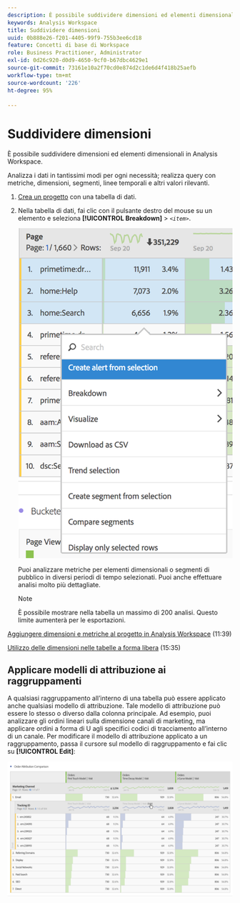```yaml
---
description: È possibile suddividere dimensioni ed elementi dimensionali in Analysis Workspace.
keywords: Analysis Workspace
title: Suddividere dimensioni
uuid: 0b888e26-f201-4405-99f9-755b3ee6cd18
feature: Concetti di base di Workspace
role: Business Practitioner, Administrator
exl-id: 0d26c920-d0d9-4650-9cf0-b67dbc4629e1
source-git-commit: 73161e10a2f70cd0e874d2c1de6d4f418b25aefb
workflow-type: tm+mt
source-wordcount: '226'
ht-degree: 95%

---
```


# Suddividere dimensioni

È possibile suddividere dimensioni ed elementi dimensionali in Analysis Workspace.

Analizza i dati in tantissimi modi per ogni necessità; realizza query con metriche, dimensioni, segmenti, linee temporali e altri valori rilevanti.

1. [Crea un progetto](/help/analyze/analysis-workspace/home.md) con una tabella di dati.
1. Nella tabella di dati, fai clic con il pulsante destro del mouse su un elemento e seleziona **[!UICONTROL Breakdown]** > *`<item>`*.

   ![Risultato del passaggio](assets/fa_data_table_actions.png)

   Puoi analizzare metriche per elementi dimensionali o segmenti di pubblico in diversi periodi di tempo selezionati. Puoi anche effettuare analisi molto più dettagliate.

   >[!NOTE]
   >
   >È possibile mostrare nella tabella un massimo di 200 analisi. Questo limite aumenterà per le esportazioni.

[Aggiungere dimensioni e metriche al progetto in Analysis Workspace](https://experienceleague.adobe.com/docs/analytics-learn/tutorials/analysis-workspace/dimensions/adding-dimensions-and-metrics-to-your-project-in-analysis-workspace.html?lang=en) (11:39)

[Utilizzo delle dimensioni nelle tabelle a forma libera](https://experienceleague.adobe.com/docs/analytics-learn/tutorials/analysis-workspace/building-freeform-tables/working-with-dimensions-in-a-freeform-table.html?lang=it) (15:35)

## Applicare modelli di attribuzione ai raggruppamenti

A qualsiasi raggruppamento all’interno di una tabella può essere applicato anche qualsiasi modello di attribuzione. Tale modello di attribuzione può essere lo stesso o diverso dalla colonna principale. Ad esempio, puoi analizzare gli ordini lineari sulla dimensione canali di marketing, ma applicare ordini a forma di U agli specifici codici di tracciamento all’interno di un canale. Per modificare il modello di attribuzione applicato a un raggruppamento, passa il cursore sul modello di raggruppamento e fai clic su **[!UICONTROL Edit]**:

![Impostazioni di raggruppamento](assets/breakdown_settings.png)
